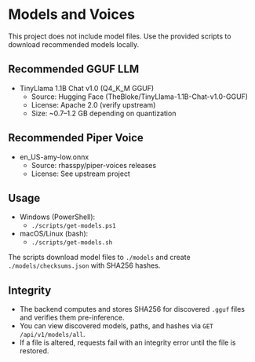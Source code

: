 # Models and Voices

This project does not include model files. Use the provided scripts to download recommended models locally.

## Recommended GGUF LLM
- TinyLlama 1.1B Chat v1.0 (Q4_K_M GGUF)
  - Source: Hugging Face (TheBloke/TinyLlama-1.1B-Chat-v1.0-GGUF)
  - License: Apache 2.0 (verify upstream)
  - Size: ~0.7–1.2 GB depending on quantization

## Recommended Piper Voice
- en_US-amy-low.onnx
  - Source: rhasspy/piper-voices releases
  - License: See upstream project

## Usage

- Windows (PowerShell):
  - `./scripts/get-models.ps1`
- macOS/Linux (bash):
  - `./scripts/get-models.sh`

The scripts download model files to `./models` and create `./models/checksums.json` with SHA256 hashes.

## Integrity

- The backend computes and stores SHA256 for discovered `.gguf` files and verifies them pre-inference.
- You can view discovered models, paths, and hashes via `GET /api/v1/models/all`.
- If a file is altered, requests fail with an integrity error until the file is restored.